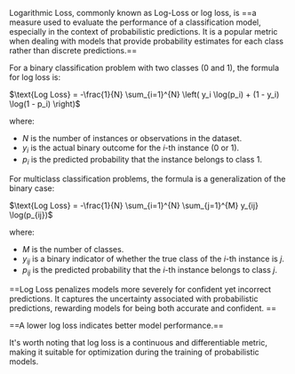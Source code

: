 Logarithmic Loss, commonly known as Log-Loss or log loss, is ==a measure used to evaluate the performance of a classification model, especially in the context of probabilistic predictions. It is a popular metric when dealing with models that provide probability estimates for each class rather than discrete predictions.==

For a binary classification problem with two classes (0 and 1), the formula for log loss is:

$\text{Log Loss} = -\frac{1}{N} \sum_{i=1}^{N} \left( y_i \log(p_i) + (1 - y_i) \log(1 - p_i) \right)$

where:
- $N$ is the number of instances or observations in the dataset.
- $y_i$ is the actual binary outcome for the $i$-th instance (0 or 1).
- $p_i$ is the predicted probability that the instance belongs to class 1.

For multiclass classification problems, the formula is a generalization of the binary case:

$\text{Log Loss} = -\frac{1}{N} \sum_{i=1}^{N} \sum_{j=1}^{M} y_{ij} \log(p_{ij})$

where:
- $M$ is the number of classes.
- $y_{ij}$ is a binary indicator of whether the true class of the $i$-th instance is $j$.
- $p_{ij}$ is the predicted probability that the $i$-th instance belongs to class $j$.

==Log Loss penalizes models more severely for confident yet incorrect predictions. It captures the uncertainty associated with probabilistic predictions, rewarding models for being both accurate and confident. ==

==A lower log loss indicates better model performance.==

It's worth noting that log loss is a continuous and differentiable metric, making it suitable for optimization during the training of probabilistic models.